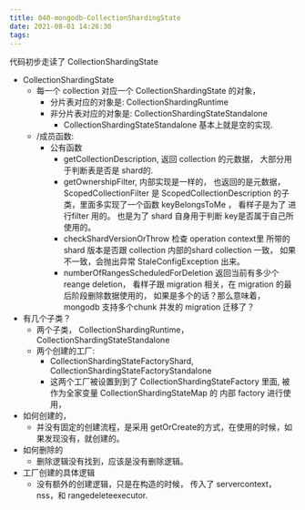 ```yaml
---
title: 040-mongodb-CollectionShardingState
date: 2021-08-01 14:26:30
tags:
---
```


代码初步走读了 CollectionShardingState 

<!--more-->


* CollectionShardingState
  * 每一个 collection 对应一个 CollectionShardingState 的对象，  
    * 分片表对应的对象是: CollectionShardingRuntime
    * 非分片表对应的对象是: CollectionShardingStateStandalone
      * CollectionShardingStateStandalone 基本上就是空的实现.
  * /成员函数:
    * 公有函数
      * getCollectionDescription, 返回 collection 的元数据， 大部分用于判断表是否是 shard的.
      * getOwnershipFilter,  内部实现是一样的， 也返回的是元数据， ScopedCollectionFilter 是 ScopedCollectionDescription 的子类，里面多实现了一个函数 keyBelongsToMe ， 看样子是为了 进行filter 用的。 也是为了 shard 自身用于判断 key是否属于自己所使用的。
      * checkShardVersionOrThrow 检查 operation context里 所带的shard 版本是否跟 collection 内部的shard collection 一致， 如果不一致，会抛出异常 StaleConfigException 出来。
      * numberOfRangesScheduledForDeletion 返回当前有多少个 reange deletion， 看样子跟 migration 相关，在 migration 的最后阶段删除数据使用的， 如果是多个的话？那么意味着， mongodb 支持多个chunk 并发的 migration 迁移了？
* 有几个子类？
  * 两个子类，  CollectionShardingRuntime， CollectionShardingStateStandalone
  * 两个创建的工厂:
    * CollectionShardingStateFactoryShard, CollectionShardingStateFactoryStandalone
    * 这两个工厂被设置到到了 CollectionShardingStateFactory 里面, 被作为全家变量 CollectionShardingStateMap 的 内部 factory 进行使用， 
* 如何创建的， 
  * 并没有固定的创建流程，是采用 getOrCreate的方式，在使用的时候，如果发现没有，就创建的。
* 如何删除的
  * 删除逻辑没有找到，应该是没有删除逻辑。
* 工厂创建的具体逻辑
  * 没有额外的创建逻辑，只是在构造的时候， 传入了 servercontext， nss，和 rangedeleteexecutor. 

